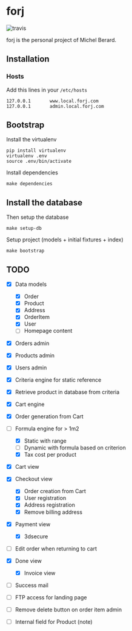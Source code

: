 # forj

![travis](https://travis-ci.org/thoas/forj.svg?branch=master)

forj is the personal project of Michel Berard.

## Installation

### Hosts

Add this lines in your ``/etc/hosts``

```
127.0.0.1       www.local.forj.com
127.0.0.1       admin.local.forj.com
```

## Bootstrap

Install the virtualenv


```console
pip install virtualenv
virtualenv .env
source .env/bin/activate
```

Install dependencies

```console
make dependencies
```

## Install the database

Then setup the database

```console
make setup-db
```

Setup project (models + initial fixtures + index)

```console
make bootstrap
```

## TODO

- [x] Data models

  - [x] Order
  - [x] Product
  - [x] Address
  - [x] OrderItem
  - [x] User
  - [ ] Homepage content
- [x] Orders admin
- [x] Products admin
- [x] Users admin
- [x] Criteria engine for static reference
- [x] Retrieve product in database from criteria
- [x] Cart engine
- [x] Order generation from Cart
- [ ] Formula engine for > 1m2
  - [x] Static with range
  - [ ] Dynamic with formula based on criterion
  - [x] Tax cost per product
- [x] Cart view
- [x] Checkout view
  - [x] Order creation from Cart
  - [x] User registration
  - [x] Address registration
  - [x] Remove billing address
- [x] Payment view
  - [x] 3dsecure
- [ ] Edit order when returning to cart
- [x] Done view
  - [x] Invoice view
- [ ] Success mail
- [ ] FTP access for landing page
- [ ] Remove delete button on order item admin
- [ ] Internal field for Product (note)
